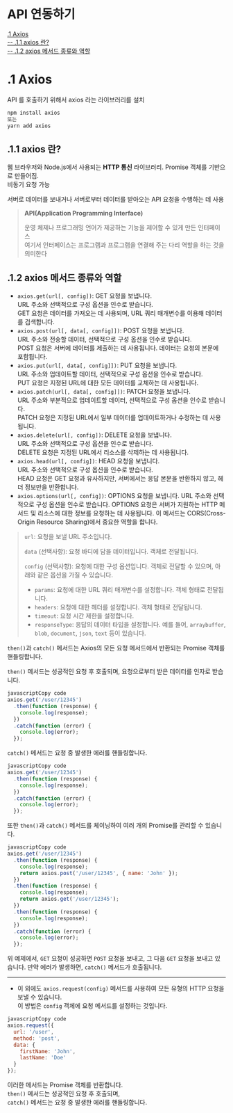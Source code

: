 # API 연동하기
[.1 Axios](#1-axios)  
[-- .1.1 axios 란?](#11-axios-란)  
[-- .1.2 axios 메서드 종류와 역할](#12-axios-메서드-종류와-역할)  

# .1 Axios

API 를 호출하기 위해서 axios 라는 라이브러리를 설치  

```bash
npm install axios
또는
yarn add axios
```

## .1.1 axios 란?

웹 브라우저와 Node.js에서 사용되는 **HTTP 통신** 라이브러리. Promise 객체를 기반으로 만들어짐.  
비동기 요청 가능  

서버로 데이터를 보내거나 서버로부터 데이터를 받아오는 API 요청을 수행하는 데 사용  

> **API(Application Programming Interface)**
> 
> 
> 운영 체제나 프로그래밍 언어가 제공하는 기능을 제어할 수 있게 만든 인터페이스  
> 여기서 인터페이스는 프로그램과 프로그램을 연결해 주는 다리 역할을 하는 것을 의미한다  
> 

## .1.2 axios 메서드 종류와 역할

- `axios.get(url[, config])`: GET 요청을 보냅니다.  
URL 주소와 선택적으로 구성 옵션을 인수로 받습니다.  
GET 요청은 데이터를 가져오는 데 사용되며, URL 쿼리 매개변수를 이용해 데이터를 검색합니다.
- `axios.post(url[, data[, config]])`: POST 요청을 보냅니다.  
URL 주소와 전송할 데이터, 선택적으로 구성 옵션을 인수로 받습니다.  
POST 요청은 서버에 데이터를 제출하는 데 사용됩니다. 데이터는 요청의 본문에 포함됩니다.
- `axios.put(url[, data[, config]])`: PUT 요청을 보냅니다.  
URL 주소와 업데이트할 데이터, 선택적으로 구성 옵션을 인수로 받습니다.  
PUT 요청은 지정된 URL에 대한 모든 데이터를 교체하는 데 사용됩니다.
- `axios.patch(url[, data[, config]])`: PATCH 요청을 보냅니다.  
URL 주소와 부분적으로 업데이트할 데이터, 선택적으로 구성 옵션을 인수로 받습니다.  
PATCH 요청은 지정된 URL에서 일부 데이터를 업데이트하거나 수정하는 데 사용됩니다.
- `axios.delete(url[, config])`: DELETE 요청을 보냅니다.  
URL 주소와 선택적으로 구성 옵션을 인수로 받습니다.  
DELETE 요청은 지정된 URL에서 리소스를 삭제하는 데 사용됩니다.
- `axios.head(url[, config])`: HEAD 요청을 보냅니다.  
URL 주소와 선택적으로 구성 옵션을 인수로 받습니다.  
HEAD 요청은 GET 요청과 유사하지만, 서버에서는 응답 본문을 반환하지 않고, 헤더 정보만을 반환합니다.
- `axios.options(url[, config])`: OPTIONS 요청을 보냅니다.
  URL 주소와 선택적으로 구성 옵션을 인수로 받습니다.
  OPTIONS 요청은 서버가 지원하는 HTTP 메서드 및 리소스에 대한 정보를 요청하는 데 사용됩니다. 이 메서드는 CORS(Cross-Origin Resource Sharing)에서 중요한 역할을 합니다.

> `url`: 요청을 보낼 URL 주소입니다.
> 
> 
> `data` (선택사항): 요청 바디에 담을 데이터입니다. 객체로 전달됩니다.  
> 
> `config` (선택사항): 요청에 대한 구성 옵션입니다. 객체로 전달할 수 있으며, 아래와 같은 옵션을 가질 수 있습니다.  
> 
> - `params`: 요청에 대한 URL 쿼리 매개변수를 설정합니다. 객체 형태로 전달됩니다.
> - `headers`: 요청에 대한 헤더를 설정합니다. 객체 형태로 전달됩니다.
> - `timeout`: 요청 시간 제한을 설정합니다.
> - `responseType`: 응답의 데이터 타입을 설정합니다. 예를 들어, `arraybuffer`, `blob`, `document`, `json`, `text` 등이 있습니다.  

`then()`과 `catch()` 메서드는 Axios의 모든 요청 메서드에서 반환되는 Promise 객체를 핸들링합니다.  

`then()` 메서드는 성공적인 요청 후 호출되며, 요청으로부터 받은 데이터를 인자로 받습니다.  

```jsx
javascriptCopy code
axios.get('/user/12345')
  .then(function (response) {
    console.log(response);
  })
  .catch(function (error) {
    console.log(error);
  });

```

`catch()` 메서드는 요청 중 발생한 에러를 핸들링합니다.

```jsx
javascriptCopy code
axios.get('/user/12345')
  .then(function (response) {
    console.log(response);
  })
  .catch(function (error) {
    console.log(error);
  });

```

또한 `then()`과 `catch()` 메서드를 체이닝하여 여러 개의 Promise를 관리할 수 있습니다.

```jsx
javascriptCopy code
axios.get('/user/12345')
  .then(function (response) {
    console.log(response);
    return axios.post('/user/12345', { name: 'John' });
  })
  .then(function (response) {
    console.log(response);
    return axios.get('/user/12345');
  })
  .then(function (response) {
    console.log(response);
  })
  .catch(function (error) {
    console.log(error);
  });

```

위 예제에서, `GET` 요청이 성공하면 `POST` 요청을 보내고, 그 다음 `GET` 요청을 보내고 있습니다. 만약 에러가 발생하면, `catch()` 메서드가 호출됩니다.

---

- 이 외에도 `axios.request(config)` 메서드를 사용하여 모든 유형의 HTTP 요청을 보낼 수 있습니다.  
이 방법은 `config` 객체에 요청 메서드를 설정하는 것입니다.

```jsx
javascriptCopy code
axios.request({
  url: '/user',
  method: 'post',
  data: {
    firstName: 'John',
    lastName: 'Doe'
  }
});

```

이러한 메서드는 Promise 객체를 반환합니다.  
`then()` 메서드는 성공적인 요청 후 호출되며,  
`catch()` 메서드는 요청 중 발생한 에러를 핸들링합니다.